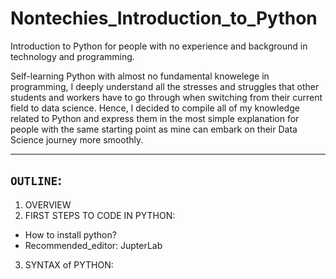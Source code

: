 # Nontechies_Introduction_to_Python

 Introduction to Python for people with no experience and background in technology and programming.
 
 Self-learning Python with almost no fundamental knowelege in programming, I deeply understand all the stresses and struggles that other students and workers have to go through when switching from their current field to data science. Hence, I decided to compile all of my knowledge related to Python and express them in the most simple explanation for people with the same starting point as mine can embark on their Data Science journey more smoothly.
 
------
## __`OUTLINE`__:
1. OVERVIEW
2. FIRST STEPS TO CODE IN PYTHON:
- How to install python?
- Recommended_editor: JupterLab
3. SYNTAX of PYTHON:
